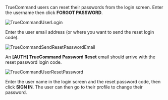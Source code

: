 &NewLine;

TrueCommand users can reset their passwords from the login screen.
Enter the username then click **FORGOT PASSWORD**.

![TrueCommandUserLogin](/images/TrueCommand/Login.png "TrueCommand User Login")

Enter the user email address (or where you want to send the reset login code).

![TrueCommandSendResetPasswordEmail](/images/TrueCommand/SendResetPasswordEmail.png "TrueCommand Send Reset Password Email")

An **[AUTH] TrueCommand Password Reset** email should arrive with the reset password login code.

![TrueCommandUserResetPassword](/images/TrueCommand/Users/ChangeUserPW.png "TrueCommand User Reset Password")

Enter the user name in the login screen and the reset password code, then click **SIGN IN**. The user can then go to their profile to change their password.
